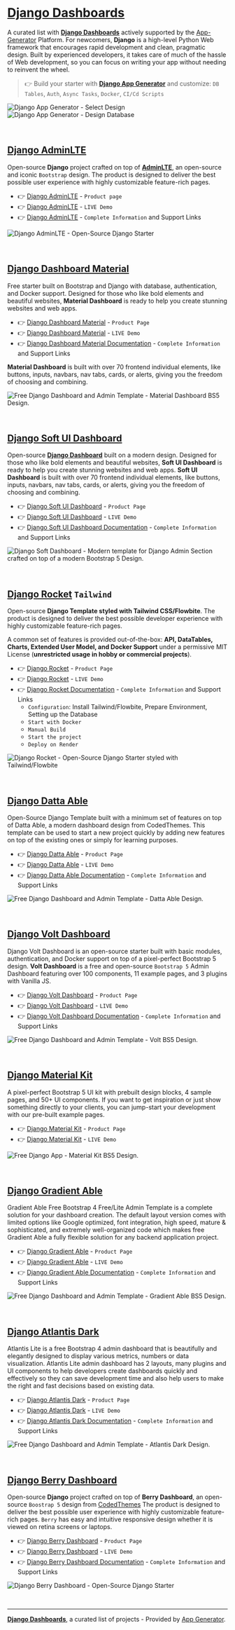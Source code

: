 # [Django Dashboards](https://app-generator.dev/admin-dashboards/django/)

A curated list with **[Django Dashboards](https://app-generator.dev/admin-dashboards/django/)** actively supported by the [App-Generator](https://app-generator.dev/) Platform. For newcomers, **Django** is a high-level Python Web framework that encourages rapid development and clean, pragmatic design. Built by experienced developers, it takes care of much of the hassle of Web development, so you can focus on writing your app without needing to reinvent the wheel. 

> 👉 Build your starter with **[Django App Generator](https://app-generator.dev/tools/django-generator/)** and customize: `DB Tables`, `Auth`, `Async Tasks`, `Docker`, `CI/Cd Scripts`

![Django App Generator - Select Design](https://github.com/user-attachments/assets/d94dd5bf-dc5e-46c5-a69f-997ec4b46209)
![Django App Generator - Design Database](https://github.com/user-attachments/assets/330c6ba5-6066-46f0-9d0f-c7161410eb5a)
   
<br />

## [Django AdminLTE](https://app-generator.dev/product/adminlte/django/)

Open-source **Django** project crafted on top of **[AdminLTE](https://app-generator.dev/product/adminlte/django/)**, an open-source and iconic `Bootstrap` design.
The product is designed to deliver the best possible user experience with highly customizable feature-rich pages. 

- 👉 [Django AdminLTE](https://app-generator.dev/product/adminlte/django/) - `Product page`
- 👉 [Django AdminLTE](https://adminlte-django.appseed-srv1.com/) - `LIVE Demo`
- 👉 [Django AdminLTE](https://app-generator.dev/docs/products/django/adminlte/index.html) - `Complete Information` and Support Links

![Django AdminLTE - Open-Source Django Starter ](https://github.com/app-generator/django-adminlte/assets/51070104/8f0c396d-2f33-46b9-9689-2982c987399d)

<br />

## [Django Dashboard Material](https://app-generator.dev/product/material-dashboard/django/)

Free starter built on Bootstrap and Django with database, authentication, and Docker support. Designed for those who like bold elements and beautiful websites, **Material Dashboard** is ready to help you create stunning websites and web apps. 

- 👉 [Django Dashboard Material](https://app-generator.dev/product/material-dashboard/django/) - `Product Page`
- 👉 [Django Dashboard Material](https://django-material-dash2.onrender.com/) - `LIVE Demo` 
- 👉 [Django Dashboard Material Documentation](https://app-generator.dev/docs/products/django/material-dashboard/index.html) - `Complete Information` and Support Links
  
**Material Dashboard** is built with over 70 frontend individual elements, like buttons, inputs, navbars, nav tabs, cards, or alerts, giving you the freedom of choosing and combining.

![Free Django Dashboard and Admin Template - Material Dashboard BS5 Design.](https://github.com/user-attachments/assets/db3607ed-f586-442e-8715-7f0357c28261)

<br />

## [Django Soft UI Dashboard](https://app-generator.dev/product/soft-ui-dashboard/django/)

Open-source **[Django Dashboard](https://app-generator.dev/admin-dashboards/django/)** built on a modern design. Designed for those who like bold elements and beautiful websites, **Soft UI Dashboard** is ready to help you create stunning websites and web apps. 
**Soft UI Dashboard** is built with over 70 frontend individual elements, like buttons, inputs, navbars, nav tabs, cards, or alerts, giving you the freedom of choosing and combining.

- 👉 [Django Soft UI Dashboard](https://app-generator.dev/product/soft-ui-dashboard/django/) - `Product Page`
- 👉 [Django Soft UI Dashboard](https://django-soft-dash.onrender.com/) - `LIVE Demo`
- 👉 [Django Soft UI Dashboard Documentation](https://app-generator.dev/docs/products/django/soft-ui-dashboard/index.html) - `Complete Information` and Support Links

![Django Soft Dashboard - Modern template for Django Admin Section crafted on top of a modern Bootstrap 5 Design.](https://github.com/user-attachments/assets/2dd7adf3-bf5f-4894-b585-3696e7a8606f)

<br />

## [Django Rocket](https://app-generator.dev/product/rocket/django/) `Tailwind`

Open-source **Django Template styled with Tailwind CSS/Flowbite**. The product is designed to deliver the best possible developer experience with highly customizable feature-rich pages. 

A common set of features is provided out-of-the-box: **API, DataTables, Charts, Extended User Model, and Docker Support** under a permissive MIT License (**unrestricted usage in hobby or commercial projects**).

- 👉 [Django Rocket](https://app-generator.dev/product/rocket/django/) - `Product Page`
- 👉 [Django Rocket](https://rocket-django.onrender.com) - `LIVE Demo` 
- 👉 [Django Rocket Documentation](https://app-generator.dev/docs/products/django/rocket/index.html) - `Complete Information` and Support Links
  - `Configuration`: Install Tailwind/Flowbite, Prepare Environment, Setting up the Database 
  - `Start with Docker`
  - `Manual Build`
  - `Start the project`
  - `Deploy on Render`

![Django Rocket - Open-Source Django Starter styled with Tailwind/Flowbite](https://github.com/user-attachments/assets/d7527d5e-046c-4679-8f72-525290a5edd5)
  
<br />

## [Django Datta Able](https://app-generator.dev/product/datta-able/django/)

Open-Source Django Template built with a minimum set of features on top of Datta Able, a modern dashboard design from CodedThemes. 
This template can be used to start a new project quickly by adding new features on top of the existing ones or simply for learning purposes.

- 👉 [Django Datta Able](https://app-generator.dev/product/datta-able/django/) - `Product Page`
- 👉 [Django Datta Able](https://django-datta-able.appseed-srv1.com) - `LIVE Demo` 
- 👉 [Django Datta Able Documentation](https://app-generator.dev/docs/products/django/datta-able/index.html) - `Complete Information` and Support Links

![Free Django Dashboard and Admin Template - Datta Able Design.](https://user-images.githubusercontent.com/51070104/176118649-7233ffbc-6118-4f56-8cda-baa81d256877.png)

<br /> 

## [Django Volt Dashboard](https://app-generator.dev/product/volt-dashboard/django/)

Django Volt Dashboard is an open-source starter built with basic modules, authentication, and Docker support on top of a pixel-perfect Bootstrap 5 design.
**Volt Dashboard** is a free and open-source `Bootstrap 5` Admin Dashboard featuring over 100 components, 11 example pages, and 3 plugins with Vanilla JS. 

- 👉 [Django Volt Dashboard](https://app-generator.dev/product/volt-dashboard/django/) - `Product Page`
- 👉 [Django Volt Dashboard](https://django-volt.onrender.com/) - `LIVE Demo`
- 👉 [Django Volt Dashboard Documentation](https://app-generator.dev/docs/products/django/volt-dashboard/index.html) - `Complete Information` and Support Links

![Free Django Dashboard and Admin Template - Volt BS5 Design.](https://user-images.githubusercontent.com/51070104/168843604-b026fd94-5969-4be7-81ac-5887cf0958e5.png)

<br />

## [Django Material Kit](https://app-generator.dev/product/material-kit/django/)

A pixel-perfect Bootstrap 5 UI kit with prebuilt design blocks, 4 sample pages, and 50+ UI components. If you want to get inspiration or just show something directly to your clients, you can jump-start your development with our pre-built example pages.

- 👉 [Django Material Kit](https://app-generator.dev/product/material-kit/django/) - `Product Page`
- 👉 [Django Material Kit](https://django-material-kit.appseed-srv1.com) - `LIVE Demo` 

![Free Django App - Material Kit BS5 Design.](https://user-images.githubusercontent.com/51070104/167396765-c88b7a95-155f-4236-8691-7b80fa2d9cd9.png)

<br />

## [Django Gradient Able](https://app-generator.dev/product/gradient-able/django/)

Gradient Able Free Bootstrap 4 Free/Lite Admin Template is a complete solution for your dashboard creation. The default layout version comes with limited options like Google optimized, font integration, high speed, mature & sophisticated, and extremely well-organized code which makes free Gradient Able a fully flexible solution for any backend application project.

- 👉 [Django Gradient Able](https://app-generator.dev/product/gradient-able/django/) - `Product Page`
- 👉 [Django Gradient Able](https://django-gradient-able.appseed-srv1.com) - `LIVE Demo` 
- 👉 [Django Gradient Able Documentation](https://app-generator.dev/docs/products/django/gradient-able/index.html) - `Complete Information` and Support Links

![Free Django Dashboard and Admin Template - Gradient Able BS5 Design.](https://user-images.githubusercontent.com/51070104/171583187-c4ca1bef-b535-458e-9250-8d62ba1f5b30.png)

<br />

## [Django Atlantis Dark](https://app-generator.dev/product/atlantis-dark/django/)

Atlantis Lite is a free Bootstrap 4 admin dashboard that is beautifully and elegantly designed to display various metrics, numbers or data visualization. Atlantis Lite admin dashboard has 2 layouts, many plugins and UI components to help developers create dashboards quickly and effectively so they can save development time and also help users to make the right and fast decisions based on existing data.

- 👉 [Django Atlantis Dark](https://app-generator.dev/product/atlantis-dark/django/) - `Product Page`
- 👉 [Django Atlantis Dark](https://django-atlantis-dark.appseed-srv1.com/) - `LIVE Demo` 
- 👉 [Django Atlantis Dark Documentation](https://app-generator.dev/docs/products/django/atlantis-dark/index.html) - `Complete Information` and Support Links

![Free Django Dashboard and Admin Template - Atlantis Dark Design.](https://user-images.githubusercontent.com/51070104/172799909-4cbc8eed-fdde-4408-ab61-123f235212d0.png)

<br /> 

## [Django Berry Dashboard](https://app-generator.dev/product/berry-dashboard/django/)

Open-source **Django** project crafted on top of **Berry Dashboard**, an open-source `Boostrap 5` design from [CodedThemes](https://codedthemes.com/?ref=appseed)
The product is designed to deliver the best possible user experience with highly customizable feature-rich pages. `Berry` has easy and intuitive responsive design whether it is viewed on retina screens or laptops.

- 👉 [Django Berry Dashboard](https://app-generator.dev/product/berry-dashboard/django/) - `Product Page`
- 👉 [Django Berry Dashboard](https://django-berry.onrender.com/) - `LIVE Demo` 
- 👉 [Django Berry Dashboard Documentation](https://app-generator.dev/docs/products/django/berry/index.html) - `Complete Information` and Support Links

![Django Berry Dashboard - Open-Source Django Starter](https://user-images.githubusercontent.com/51070104/215728710-d1ee7fef-8153-402b-9741-371e1c01cd36.png)

<br /> 

---
**[Django Dashboards](https://app-generator.dev/admin-dashboards/django/)**, a curated list of projects - Provided by [App Generator](https://app-generator.dev/).
